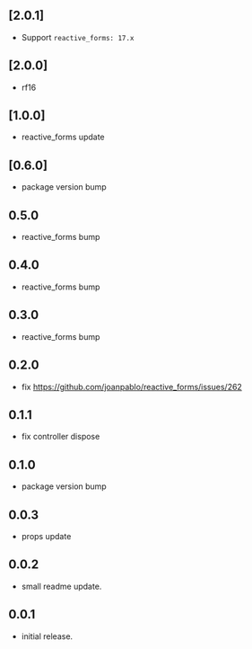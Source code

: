 ## [2.0.1]

* Support `reactive_forms: 17.x`

## [2.0.0]

* rf16

## [1.0.0]

* reactive_forms update

## [0.6.0]

* package version bump

## 0.5.0

* reactive_forms bump

## 0.4.0

* reactive_forms bump

## 0.3.0

* reactive_forms bump

## 0.2.0

* fix https://github.com/joanpablo/reactive_forms/issues/262

## 0.1.1

* fix controller dispose

## 0.1.0

* package version bump

## 0.0.3

* props update

## 0.0.2

* small readme update.

## 0.0.1

* initial release.
